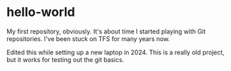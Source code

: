 # hello-world
My first repository, obviously.
It's about time I started playing with Git repositories.  I've been stuck on TFS for many years now.

Edited this while setting up a new laptop in 2024. This is a really old project, but it works for testing out the git basics.
